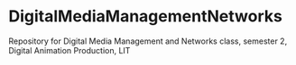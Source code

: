 DigitalMediaManagementNetworks
==============================

Repository for Digital Media Management and Networks class, semester 2, Digital Animation Production, LIT

